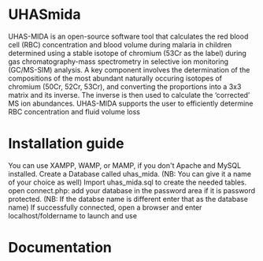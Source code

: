 # UHASmida

UHAS-MIDA is an open-source software tool that calculates the red blood cell (RBC) concentration and blood volume during malaria in children determined using a stable isotope of chromium (53Cr as the label) during gas chromatography-mass spectrometry in selective ion monitoring (GC/MS-SIM) analysis. A key component involves the determination of the compositions of the most abundant naturally occuring isotopes of chromium (50Cr, 52Cr, 53Cr), and converting the proportions into a 3x3 matrix and its inverse. The inverse is then used to calculate the ‘corrected’ MS ion abundances. UHAS-MIDA supports the user to efficiently determine RBC concentration and fluid volume loss

# Installation guide
You can use XAMPP, WAMP, or MAMP, if you don't Apache and MySQL installed. 
Create a Database called uhas_mida. (NB: You can give it a name of your choice as well) 
Import uhas_mida.sql to create the needed tables.
open connect.php: add your database in the password area if it is password protected. (NB: If the databse name is different enter that as the database name)
If successfully connected, open a browser and enter localhost/foldername to launch and use

# Documentation
